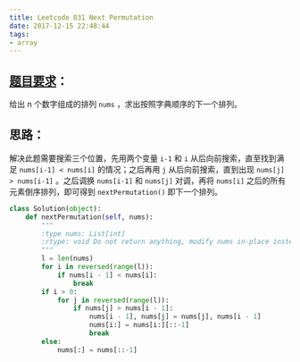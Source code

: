 ```yaml
---
title: Leetcode 031 Next Permutation
date: 2017-12-15 22:48:44
tags:
- array
---
```

## [题目要求][1]：
给出 n 个数字组成的排列 `nums` ，求出按照字典顺序的下一个排列。

## 思路：
解决此题需要搜索三个位置，先用两个变量 `i-1` 和 `i` 从后向前搜索，直至找到满足 `nums[i-1] < nums[i]` 的情况；之后再用 `j` 从后向前搜索，直到出现 `nums[j] > nums[i-1]` 。之后调换 `nums[i-1]` 和 `nums[j]` 对调，再将 `nums[i]` 之后的所有元素倒序排列，即可得到 `nextPermutation()` 即下一个排列。

```python
class Solution(object):
    def nextPermutation(self, nums):
        """
        :type nums: List[int]
        :rtype: void Do not return anything, modify nums in-place instead.
        """
        l = len(nums)
        for i in reversed(range(l)):
            if nums[i - 1] < nums[i]:
                break
        if i > 0:
            for j in reversed(range(l)):
                if nums[j] > nums[i - 1]:
                    nums[i - 1], nums[j] = nums[j], nums[i - 1]
                    nums[i:] = nums[i:][::-1]
                    break
        else:
            nums[:] = nums[::-1]


```


[1]:	https://leetcode.com/problems/next-permutation/description/ "Next Permutation"